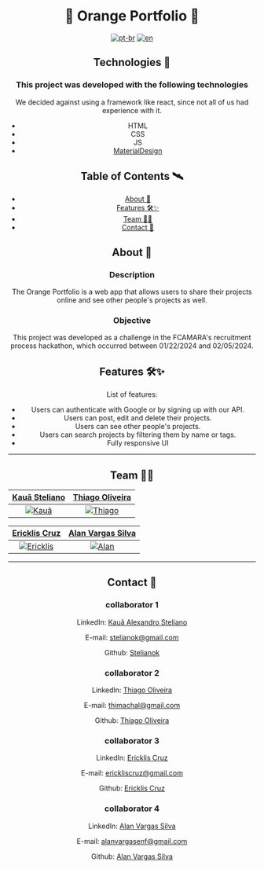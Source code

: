 <h1 align="center">🧡 Orange Portfolio 🧡 </h1>

<p1 align="center">

[![pt-br](https://img.shields.io/badge/lang-pt--br-green.svg)](https://github.com/fcmara-hackathon-squad-08/orange-portfolio-frontend/blob/main/README.pt-br.md)
[![en](https://img.shields.io/badge/lang-en-red.svg)](https://github.com/fcmara-hackathon-squad-08/orange-portfolio-frontend/blob/main/README.md)

</p>

## Technologies 🚀

### This project was developed with the following technologies

We decided against using a framework like react, since not all of us had experience with it.

- HTML
- CSS
- JS
- [MaterialDesign](https://github.com/material-components/material-web) 
## Table of Contents 🛰

- [About 📖](#about-)
- [Features 🛠✨](#features-)
- [Team 👨‍💻](#team-)
- [Contact 💼](#contact-)

## About 📖

### Description

The Orange Portfolio is a web app that allows users to share their projects online and see other people's projects as well.

### Objective

This project was developed as a challenge in the FCAMARA's recruitment process hackathon, which occurred between 01/22/2024 and 02/05/2024.  


## Features 🛠✨

List of features: 

- Users can authenticate with Google or by signing up with our API.
- Users can post, edit and delete their projects.
- Users can see other people's projects.
- Users can search projects by filtering them by name or tags.
- Fully responsive UI
---

## Team 👨‍💻

| <a href="https://github.com/stelianok" target="_blank">**Kauã Steliano**</a> | <a href="https://github.com/stelianok" target="_blank">**Thiago Oliveira**</a>
| :---: |:---:|
| [![Kauã](https://github.com/stelianok.png)](https://github.com/stelianok)   | [![Thiago](https://github.com/Thimachal.png)](https://github.com/Thimachal)

| <a href="https://github.com/EricklisCruz" target="_blank">**Ericklis Cruz**</a> | <a href="https://github.com/alanvargas04" target="_blank">**Alan Vargas Silva**</a>
| :---: |:---:|
| [![Ericklis](https://github.com/EricklisCruz.png)](https://github.com/EricklisCruz)   | [![Alan](https://github.com/alanvargas04.png)](https://github.com/alanvargas04)

---

## Contact 💼

### collaborator 1

LinkedIn: [Kauã Alexandro Steliano](https://www.linkedin.com/in/kauã-steliano-107620181/)

E-mail: stelianok@gmail.com

Github: [Stelianok](https://github.com/stelianok)

### collaborator 2

LinkedIn: [Thiago Oliveira](https://www.linkedin.com/in/thiago-oliveira-tmo/)

E-mail: thimachal@gmail.com

Github: [Thiago Oliveira](https://github.com/Thimachal)

### collaborator 3

LinkedIn: [Ericklis Cruz](https://www.linkedin.com/in/ericklis-cruz/)

E-mail: erickliscruz@gmail.com

Github: [Ericklis Cruz](erickliscruz@gmail.com)

### collaborator 4

LinkedIn: [Alan Vargas Silva](https://www.linkedin.com/in/alan-vargas-37b09b297/)

E-mail: alanvargasenf@gmail.com

Github: [Alan Vargas Silva](https://github.com/alanvargas04)

